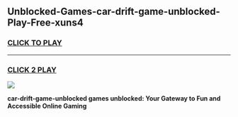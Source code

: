 
## Unblocked-Games-car-drift-game-unblocked-Play-Free-xuns4
<h3>
<a href="https://premium76.site?title=car-drift-game-unblocked&ref=10A">CLICK TO PLAY</a></h3>
<hr>

<h3>
<a href="https://premium76.site?title=car-drift-game-unblocked&ref=10A">CLICK 2 PLAY</a>
  
</h3>

<a href="https://premium76.site?title=car-drift-game-unblocked&ref=10A"><img src="https://clearcache.store/games.png"></a>


**car-drift-game-unblocked games unblocked: Your Gateway to Fun and Accessible Online Gaming**
